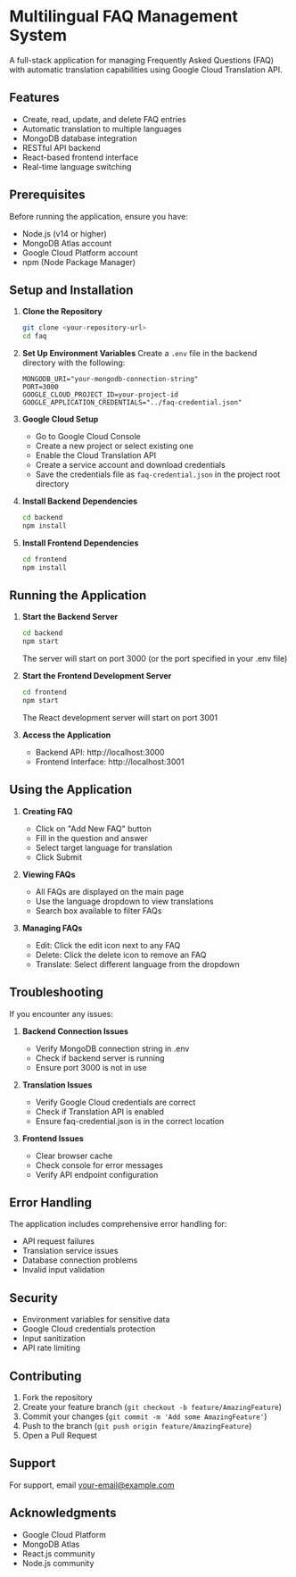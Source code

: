 # Multilingual FAQ Management System

A full-stack application for managing Frequently Asked Questions (FAQ) with automatic translation capabilities using Google Cloud Translation API.

## Features

- Create, read, update, and delete FAQ entries
- Automatic translation to multiple languages
- MongoDB database integration
- RESTful API backend
- React-based frontend interface
- Real-time language switching

## Prerequisites

Before running the application, ensure you have:
- Node.js (v14 or higher)
- MongoDB Atlas account
- Google Cloud Platform account
- npm (Node Package Manager)

## Setup and Installation

1. **Clone the Repository**
   ```bash
   git clone <your-repository-url>
   cd faq
   ```

2. **Set Up Environment Variables**
   Create a `.env` file in the backend directory with the following:
   ```env
   MONGODB_URI="your-mongodb-connection-string"
   PORT=3000
   GOOGLE_CLOUD_PROJECT_ID=your-project-id
   GOOGLE_APPLICATION_CREDENTIALS="../faq-credential.json"
   ```

3. **Google Cloud Setup**
   - Go to Google Cloud Console
   - Create a new project or select existing one
   - Enable the Cloud Translation API
   - Create a service account and download credentials
   - Save the credentials file as `faq-credential.json` in the project root directory

4. **Install Backend Dependencies**
   ```bash
   cd backend
   npm install
   ```

5. **Install Frontend Dependencies**
   ```bash
   cd frontend
   npm install
   ```

## Running the Application

1. **Start the Backend Server**
   ```bash
   cd backend
   npm start
   ```
   The server will start on port 3000 (or the port specified in your .env file)

2. **Start the Frontend Development Server**
   ```bash
   cd frontend
   npm start
   ```
   The React development server will start on port 3001

3. **Access the Application**
   - Backend API: http://localhost:3000
   - Frontend Interface: http://localhost:3001

## Using the Application

1. **Creating FAQ**
   - Click on "Add New FAQ" button
   - Fill in the question and answer
   - Select target language for translation
   - Click Submit

2. **Viewing FAQs**
   - All FAQs are displayed on the main page
   - Use the language dropdown to view translations
   - Search box available to filter FAQs

3. **Managing FAQs**
   - Edit: Click the edit icon next to any FAQ
   - Delete: Click the delete icon to remove an FAQ
   - Translate: Select different language from the dropdown

## Troubleshooting

If you encounter any issues:

1. **Backend Connection Issues**
   - Verify MongoDB connection string in .env
   - Check if backend server is running
   - Ensure port 3000 is not in use

2. **Translation Issues**
   - Verify Google Cloud credentials are correct
   - Check if Translation API is enabled
   - Ensure faq-credential.json is in the correct location

3. **Frontend Issues**
   - Clear browser cache
   - Check console for error messages
   - Verify API endpoint configuration

## Error Handling

The application includes comprehensive error handling for:
- API request failures
- Translation service issues
- Database connection problems
- Invalid input validation

## Security

- Environment variables for sensitive data
- Google Cloud credentials protection
- Input sanitization
- API rate limiting

## Contributing

1. Fork the repository
2. Create your feature branch (`git checkout -b feature/AmazingFeature`)
3. Commit your changes (`git commit -m 'Add some AmazingFeature'`)
4. Push to the branch (`git push origin feature/AmazingFeature`)
5. Open a Pull Request

## Support

For support, email [your-email@example.com](mailto:your-email@example.com)

## Acknowledgments

- Google Cloud Platform
- MongoDB Atlas
- React.js community
- Node.js community